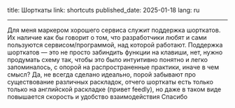 title: Шорткаты
link: shortcuts
published_date: 2025-01-18
lang: ru
___

Для меня маркером хорошего сервиса служит поддержка шорткатов. Их наличие как бы говорит о том, что разработчики любят и сами пользуются сервисом/программой, над которой работают. Поддержка шорткатов — это не просто забиндить функции на клавиши, нет, нужно продумать схему так, чтобы это было интуитивно понятно и легко запоминалось, с опорой на распространенные практики, иначе в чем смысл?
Да, не всегда сделано идеально, порой забывают про существование различных раскладок, отчего шорткаты есть только только на английской раскладке (привет feedly), но даже в таком виде повышается скорость и удобство взаимодействия
Спасибо